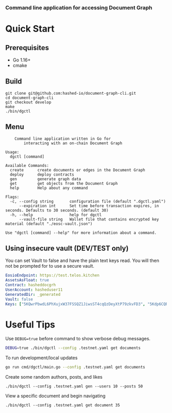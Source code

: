 ### Command line application for accessing Document Graph

# Quick Start 
## Prerequisites
- Go 1.16+
- cmake

## Build
```
git clone git@github.com:hashed-io/document-graph-cli.git
cd document-graph-cli
git checkout develop
make
./bin/dgctl
```
## Menu
```
    Command line application written in Go for 
        interacting with an on-chain Document Graph

Usage:
  dgctl [command]

Available Commands:
  create      create documents or edges in the Document Graph
  deploy      deploy contracts
  gen         generate graph data
  get         get objects from the Document Graph
  help        Help about any command

Flags:
  -c, --config string       configuration file (default ".dgctl.yaml")
      --expiration int      Set time before transaction expires, in seconds. Defaults to 30 seconds. (default 30)
  -h, --help                help for dgctl
      --vault-file string   Wallet file that contains encrypted key material (default "./eosc-vault.json")

Use "dgctl [command] --help" for more information about a command.
```


## Using insecure vault (DEV/TEST only)
You can set Vault to false and have the plain text keys read. You will then not be prompted for to use a secure vault.

```yaml
EosioEndpoint: https://test.telos.kitchen
AssetsAsFloat: true
Contract: hasheddocgrh
UserAccount: hasheduser11
GeneratedDir: _generated
Vault: false
Keys: ["5KQwrPbwdL6PhXujxW37FSSQZ1JiwsST4cqQzDeyXtP79zkvFD3", "5Kdp6CQRq6MwZVjCFcfjSNeGceD3RZ1rtcQiyaz7sEv7SdR4E6r"]
```

# Useful Tips

Use ```DEBUG=true``` before command to show verbose debug messages.
```bash
DEBUG=true ./bin/dgctl --config .testnet.yaml get documents
```

To run development/local updates
```bash
go run cmd/dgctl/main.go --config .testnet.yaml get documents
```

Create some random authors, posts, and likes
```
./bin/dgctl --config .testnet.yaml gen --users 10 --posts 50
```

View a specific document and begin navigating
```
./bin/dgctl --config .testnet.yaml get document 35
```